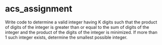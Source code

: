 # acs_assignment
Write code to determine a valid integer having K digits such that  the product of digits of the integer is greater than or equal to  the sum of digits of the integer and the product of the digits of  the integer is minimized. If more than 1 such integer exists,  determine the smallest possible integer.
